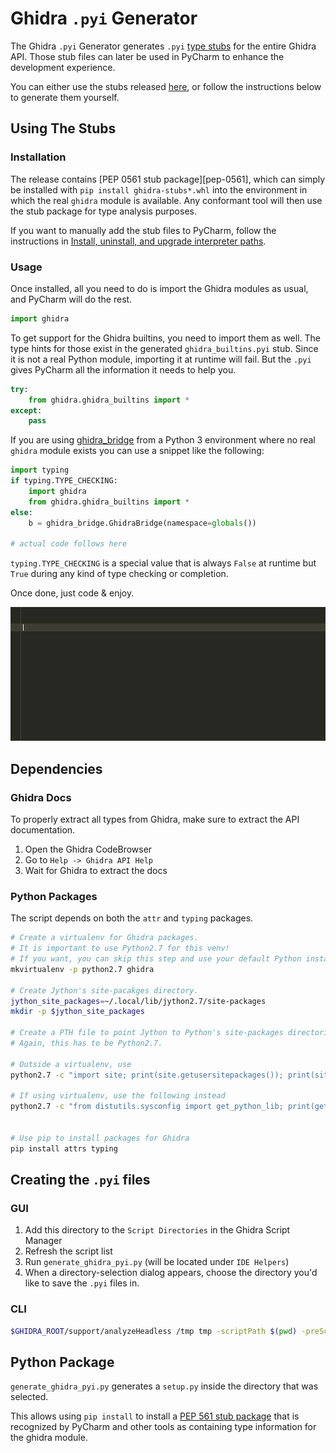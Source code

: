 # Ghidra `.pyi` Generator

The Ghidra `.pyi` Generator generates `.pyi` [type stubs][pep-0484]
for the entire Ghidra API.
Those stub files can later be used in PyCharm to enhance the development experience.

You can either use the stubs released [here][latest-release], or follow the instructions below to generate them yourself.


## Using The Stubs

### Installation 

The release contains  [PEP 0561 stub package][pep-0561], which can simply be installed with `pip install ghidra-stubs*.whl`
into the environment in which the real `ghidra` module is available. Any conformant tool will then use the stub package
for type analysis purposes.  

If you want to manually add the stub files to PyCharm, follow the instructions in [Install, uninstall, and upgrade interpreter paths][interpreter-paths].

### Usage

Once installed, all you need to do is import the Ghidra modules as usual, and PyCharm will do the rest.

```python
import ghidra
```

To get support for the Ghidra builtins, you need to import them as well. The type hints for those exist in
the generated `ghidra_builtins.pyi` stub. Since it is not a real Python module, importing it at runtime will fail.
But the `.pyi` gives PyCharm all the information it needs to help you.

```python
try:
    from ghidra.ghidra_builtins import *
except:
    pass
```

If you are using [ghidra_bridge](https://github.com/justfoxing/ghidra_bridge) from a Python 3 environment where no real `ghidra` module
exists you can use a snippet like the following:

```python
import typing
if typing.TYPE_CHECKING:
    import ghidra
    from ghidra.ghidra_builtins import *
else:
    b = ghidra_bridge.GhidraBridge(namespace=globals())

# actual code follows here
```

`typing.TYPE_CHECKING` is a special value that is always `False` at runtime but `True` during any kind of type checking or completion.

Once done, just code & enjoy.

![Pycharm Demo][pycharm-demo]


## Dependencies

### Ghidra Docs

To properly extract all types from Ghidra, make sure to extract the API documentation.

1. Open the Ghidra CodeBrowser
2. Go to `Help -> Ghidra API Help`
3. Wait for Ghidra to extract the docs

### Python Packages

The script depends on both the `attr` and `typing` packages.

```bash
# Create a virtualenv for Ghidra packages.
# It is important to use Python2.7 for this venv!
# If you want, you can skip this step and use your default Python installation.
mkvirtualenv -p python2.7 ghidra
 
# Create Jython's site-pacakges directory.
jython_site_packages=~/.local/lib/jython2.7/site-packages
mkdir -p $jython_site_packages
 
# Create a PTH file to point Jython to Python's site-packages directories.
# Again, this has to be Python2.7.

# Outside a virtualenv, use
python2.7 -c "import site; print(site.getusersitepackages()); print(site.getsitepackages()[-1])" > $jython_site_packages/python.pth

# If using virtualenv, use the following instead
python2.7 -c "from distutils.sysconfig import get_python_lib; print(get_python_lib())" > $jython_site_packages/python.pth

 
# Use pip to install packages for Ghidra
pip install attrs typing
```

## Creating the `.pyi` files


### GUI
1. Add this directory to the `Script Directories` in the Ghidra Script Manager
2. Refresh the script list
3. Run `generate_ghidra_pyi.py` (will be located under `IDE Helpers`)
4. When a directory-selection dialog appears, choose the directory you'd like to save the `.pyi` files in.

### CLI

```bash
$GHIDRA_ROOT/support/analyzeHeadless /tmp tmp -scriptPath $(pwd) -preScript generate_ghidra_pyi.py ./
```


## Python Package

`generate_ghidra_pyi.py` generates a `setup.py` inside the directory that was selected.

This allows using `pip install` to install a  [PEP 561 stub package][pep-561-stub] that is recognized by PyCharm and other tools as containing type information for the ghidra module.



[interpreter-paths]: https://www.jetbrains.com/help/pycharm/installing-uninstalling-and-reloading-interpreter-paths.html
[latest-release]: https://github.com/VDOO-Connected-Trust/ghidra-pyi-generator/releases/latest
[pep-0484]: https://www.python.org/dev/peps/pep-0484/
[pycharm-demo]: ./media/pycharm_demo.gif
[pep-561-stub]: https://www.python.org/dev/peps/pep-0561/#stub-only-packages
